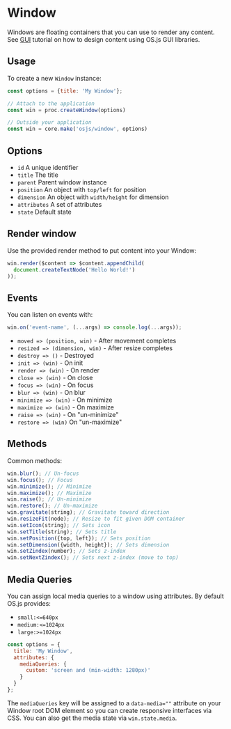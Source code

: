 # Window

Windows are floating containers that you can use to render any content. See [GUI](tutorial/gui/README.md) tutorial on how to design content using OS.js GUI libraries.

## Usage

To create a new `Window` instance:

```javascript
const options = {title: 'My Window'};

// Attach to the application
const win = proc.createWindow(options)

// Outside your application
const win = core.make('osjs/window', options)
```

## Options

* `id` A unique identifier
* `title` The title
* `parent` Parent window instance
* `position` An object with `top/left` for position
* `dimension` An object with `width/height` for dimension
* `attributes` A set of attributes
* `state` Default state

## Render window

Use the provided render method to put content into your Window:

```javascript
win.render($content => $content.appendChild(
  document.createTextNode('Hello World!')
));
```

## Events

You can listen on events with:

```javascript
win.on('event-name', (...args) => console.log(...args));
```

* `moved => (position, win)` - After movement completes
* `resized => (dimension, win)` - After resize completes
* `destroy => ()` - Destroyed
* `init => (win)` - On init
* `render => (win)` - On render
* `close => (win)` - On close
* `focus => (win)` - On focus
* `blur => (win)` - On blur
* `minimize => (win)` - On minimize
* `maximize => (win)` - On maximize
* `raise => (win)` - On "un-minimize"
* `restore => (win)` On "un-maximize"

## Methods

Common methods:

```javascript
win.blur(); // Un-focus
win.focus(); // Focus
win.minimize(); // Minimize
win.maximize(); // Maximize
win.raise(); // Un-minimize
win.restore(); // Un-maximize
win.gravitate(string); // Gravitate toward direction
win.resizeFit(node); // Resize to fit given DOM container
win.setIcon(string); // Sets icon
win.setTitle(string); // Sets title
win.setPosition({top, left}); // Sets position
win.setDimension({width, height}); // Sets dimension
win.setZindex(number); // Sets z-index
win.setNextZindex(); // Sets next z-index (move to top)
```

## Media Queries

You can assign local media queries to a window using attributes. By default OS.js provides:

* `small:<=640px`
* `medium:<=1024px`
* `large:>=1024px`

```javascript
const options = {
  title: 'My Window',
  attributes: {
    mediaQueries: {
      custom: 'screen and (min-width: 1280px)'
    }
  }
};
```

The `mediaQueries` key will be assigned to a `data-media=""` attribute on your Window root DOM element so you can create responsive interfaces via CSS. You can also get the media state via `win.state.media`.
